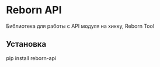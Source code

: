 # Reborn API
Библиотека для работы с API модуля на хикку, Reborn Tool

## Установка
pip install reborn-api